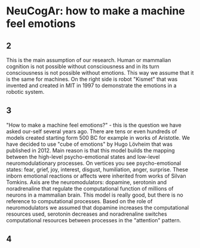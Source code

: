 # NeuCogAr: how to make a machine feel emotions

## 2
This is the main assumption of our research.
Human or mammalian cognition is not possible without consciousness and in its turn consciousness is not possible without emotions. This way we assume that it is the same for machines. 
On the right side is robot "Kismet" that was invented and created in MIT in 1997
to demonstrate the emotions in a robotic system.

## 3
"How to make a machine feel emotions?" - this is the question we have asked our-self several years ago. There are tens or even hundreds of models created starting form 500 BC for example in works of Aristotle. We have decided to use "cube of emotions" by Hugo Lövheim that was published in 2012. Main reason is that this model builds the mapping between the high-level psycho-emotional states and low-level neuromodulationary processes. On vertices you see psycho-emotional states: fear, grief, joy, interest, disgust, humiliation, anger, surprise. These inborn emotional reactions or affects were inherited from works of Silvan Tomkins. Axis are the neuromodulators: dopamine, serotonin and noradrenaline that regulate the computational function of millions of neurons in a mammalian brain. This model is really good, but there is no reference to computational processes. Based on the role of neuromodulators we assumed that dopamine increases the computational resources used, serotonin decreases and noradrenaline switches computational resources between processes in the "attention" pattern.

## 4


